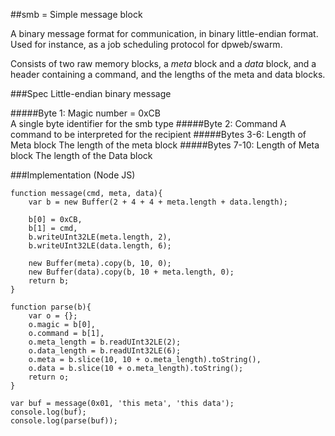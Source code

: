 ##smb = Simple message block

A binary message format for communication, in binary little-endian format.    
Used for instance, as a job scheduling protocol for dpweb/swarm.    

Consists of two raw memory blocks, a *meta* block and a *data* block, and a header containing a command, and the lengths of 
the meta and data blocks.

###Spec
Little-endian binary message

#####Byte 1: Magic number = 0xCB  
  A single byte identifier for the smb type
#####Byte 2:  Command
  A command to be interpreted for the recipient
#####Bytes 3-6: Length of Meta block
  The length of the meta block
#####Bytes 7-10: Length of Meta block
  The length of the Data block
  
###Implementation (Node JS)
````
function message(cmd, meta, data){
	var b = new Buffer(2 + 4 + 4 + meta.length + data.length);

	b[0] = 0xCB, 
	b[1] = cmd, 
	b.writeUInt32LE(meta.length, 2),
	b.writeUInt32LE(data.length, 6);	

	new Buffer(meta).copy(b, 10, 0);
	new Buffer(data).copy(b, 10 + meta.length, 0);
	return b;
}

function parse(b){
	var o = {};
	o.magic = b[0],
	o.command = b[1],
	o.meta_length = b.readUInt32LE(2);
	o.data_length = b.readUInt32LE(6);
	o.meta = b.slice(10, 10 + o.meta_length).toString(),
	o.data = b.slice(10 + o.meta_length).toString();
	return o;
}

var buf = message(0x01, 'this meta', 'this data');
console.log(buf);
console.log(parse(buf));
````

